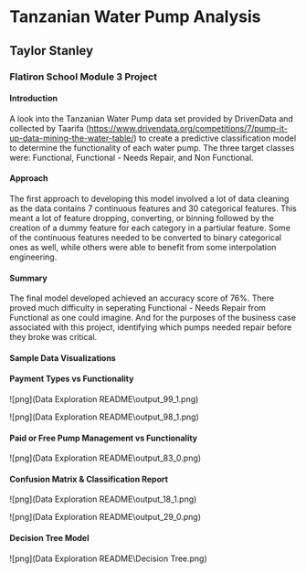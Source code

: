 # Tanzanian Water Pump Analysis
## Taylor Stanley
### Flatiron School Module 3 Project

#### Introduction
A look into the Tanzanian Water Pump data set provided by DrivenData and collected by Taarifa 
(https://www.drivendata.org/competitions/7/pump-it-up-data-mining-the-water-table/) to create a predictive classification
model to determine the functionality of each water pump.  The three target classes were: Functional, 
Functional - Needs Repair, and Non Functional.

#### Approach
The first approach to developing this model involved a lot of data cleaning as the data contains 7 continuous features
and 30 categorical features.  This meant a lot of feature dropping, converting, or binning followed by the creation of 
a dummy feature for each category in a partiular feature. Some of the continuous features needed to be converted to 
binary categorical ones as well, while others were able to benefit from some interpolation engineering.

#### Summary
The final model developed achieved an accuracy score of 76%.  There proved much difficulty in seperating Functional - Needs
Repair from Functional as one could imagine.  And for the purposes of the business case associated with this project,
identifying which pumps needed repair before they broke was critical.

#### Sample Data Visualizations

#### Payment Types vs Functionality

![png](Data Exploration README\output_99_1.png)

![png](Data Exploration README\output_98_1.png)

#### Paid or Free Pump Management vs Functionality

![png](Data Exploration README\output_83_0.png)

#### Confusion Matrix &  Classification Report

![png](Data Exploration README\output_18_1.png)

![png](Data Exploration README\output_29_0.png)

#### Decision Tree Model

![png](Data Exploration README\Decision Tree.png)
